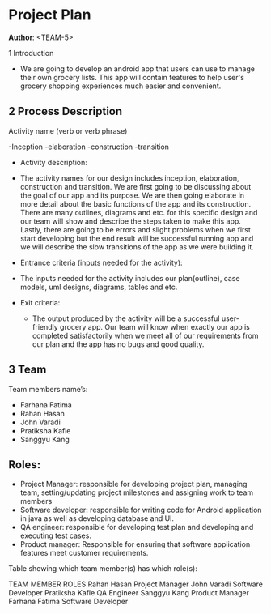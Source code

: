 # Project Plan

**Author**: \<TEAM-5\>

1 Introduction

- We are going to develop an android app that users can use to manage their own grocery lists. This app will contain features to help user's grocery shopping experiences much easier and convenient. 

## 2 Process Description

Activity name (verb or verb phrase)

-Inception
-elaboration
-construction
-transition

- Activity description:

-	The activity names for our design includes inception, elaboration, construction and transition. We are first going to be discussing about the goal of our app and its purpose. We are then going elaborate in more detail about the basic functions of the app and its construction. There are many outlines, diagrams and etc. for this specific design and our team will show and describe the steps taken to make this app. Lastly, there are going to be errors and slight problems when we first start developing but the end result will be successful running app and we will describe the slow transitions of the app as we were building it. 

- Entrance criteria (inputs needed for the activity):

-	The inputs needed for the activity includes our plan(outline), case models, uml designs, diagrams, tables and etc. 

- Exit criteria:

   - The output produced by the activity will be a successful user-friendly grocery app. Our team will know when exactly our app is completed satisfactorily when we meet all of our requirements from our plan and the app has no bugs and good quality. 

## 3 Team

Team members name’s:

- Farhana Fatima  
- Rahan Hasan
- John Varadi
- Pratiksha Kafle
- Sanggyu Kang



## Roles:

- Project Manager: responsible for developing project plan, managing team, setting/updating project milestones and assigning work to team members
- Software developer: responsible for writing code for Android application in java as well as developing database and UI.
- QA engineer: responsible for developing test plan and developing and executing test cases.
- Product manager: Responsible for ensuring that software application features meet customer requirements.



 Table showing which team member(s) has which role(s):


 TEAM MEMBER ROLES
Rahan Hasan	Project Manager
John Varadi	Software Developer
Pratiksha Kafle	QA Engineer
Sanggyu Kang	Product Manager
Farhana Fatima	Software Developer

